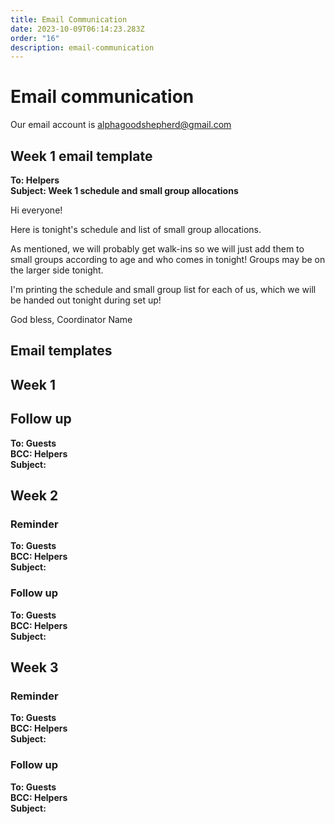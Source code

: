 ```yaml
---
title: Email Communication
date: 2023-10-09T06:14:23.283Z
order: "16"
description: email-communication
---
```


# Email communication

Our email account is alphagoodshepherd@gmail.com

## Week 1 email template

**To: Helpers**<br>
**Subject: Week 1 schedule and small group allocations**


Hi everyone!

Here is tonight's schedule and list of small group allocations.

As mentioned, we will probably get walk-ins so we will just add them to small groups according to age and who comes in tonight! Groups may be on the larger side tonight.

I'm printing the schedule and small group list for each of us, which we will be handed out tonight during set up! 

God bless,
Coordinator Name

## Email templates

## Week 1

## Follow up

**To: Guests**<br>
**BCC: Helpers**<br>
**Subject:**

## Week 2

### Reminder

**To: Guests**<br>
**BCC: Helpers**<br>
**Subject:**

### Follow up

**To: Guests**<br>
**BCC: Helpers**<br>
**Subject:**

## Week 3

### Reminder

**To: Guests**<br>
**BCC: Helpers**<br>
**Subject:**

### Follow up

**To: Guests**<br>
**BCC: Helpers**<br>
**Subject:**
